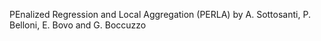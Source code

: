 PEnalized Regression and Local Aggregation (PERLA) by A. Sottosanti, P. Belloni, E. Bovo and G. Boccuzzo
